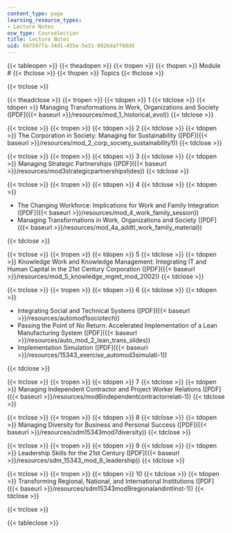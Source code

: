 ```yaml
---
content_type: page
learning_resource_types:
- Lecture Notes
ocw_type: CourseSection
title: Lecture Notes
uid: 807597fa-34d1-455e-5e51-0926da7f0ddd
---
```


{{< tableopen >}}
{{< theadopen >}}
{{< tropen >}}
{{< thopen >}}
Module #
{{< thclose >}}
{{< thopen >}}
Topics
{{< thclose >}}

{{< trclose >}}

{{< theadclose >}}
{{< tropen >}}
{{< tdopen >}}
1
{{< tdclose >}}
{{< tdopen >}}
Managing Transformations in Work, Organizations and Society ([PDF]({{< baseurl >}}/resources/mod_1_historical_evol))
{{< tdclose >}}

{{< trclose >}}
{{< tropen >}}
{{< tdopen >}}
2
{{< tdclose >}}
{{< tdopen >}}
The Corporation in Society: Managing for Sustainability ([PDF]({{< baseurl >}}/resources/mod_2_corp_society_sustainability1))
{{< tdclose >}}

{{< trclose >}}
{{< tropen >}}
{{< tdopen >}}
3
{{< tdclose >}}
{{< tdopen >}}
Managing Strategic Partnerships ([PDF]({{< baseurl >}}/resources/mod3strategicpartnershipslides))
{{< tdclose >}}

{{< trclose >}}
{{< tropen >}}
{{< tdopen >}}
4
{{< tdclose >}}
{{< tdopen >}}


*   The Changing Workforce: Implications for Work and Family Integration ([PDF]({{< baseurl >}}/resources/mod_4_work_family_session))
*   Managing Transformations in Work, Organizations and Society ([PDF]({{< baseurl >}}/resources/mod_4a_addtl_work_family_material))


{{< tdclose >}}

{{< trclose >}}
{{< tropen >}}
{{< tdopen >}}
5
{{< tdclose >}}
{{< tdopen >}}
Knowledge Work and Knowledge Management: Integrating IT and Human Capital in the 21st Century Corporation ([PDF]({{< baseurl >}}/resources/mod_5_knowledge_mgmt_mod_2002))
{{< tdclose >}}

{{< trclose >}}
{{< tropen >}}
{{< tdopen >}}
6
{{< tdclose >}}
{{< tdopen >}}


*   Integrating Social and Technical Systems ([PDF]({{< baseurl >}}/resources/automod1sociotech))
*   Passing the Point of No Return: Accelerated Implementation of a Lean Manufacturing System ([PDF]({{< baseurl >}}/resources/auto_mod_2_lean_trans_slides))
*   Implementation Simulation ([PDF]({{< baseurl >}}/resources/15343_exercise_automod3simulati-1))


{{< tdclose >}}

{{< trclose >}}
{{< tropen >}}
{{< tdopen >}}
7
{{< tdclose >}}
{{< tdopen >}}
Managing Independent Contractor and Project Worker Relations ([PDF]({{< baseurl >}}/resources/mod6independentcontractorrelati-1))
{{< tdclose >}}

{{< trclose >}}
{{< tropen >}}
{{< tdopen >}}
8
{{< tdclose >}}
{{< tdopen >}}
Managing Diversity for Business and Personal Success ([PDF]({{< baseurl >}}/resources/sdm15343mod7diversity))
{{< tdclose >}}

{{< trclose >}}
{{< tropen >}}
{{< tdopen >}}
9
{{< tdclose >}}
{{< tdopen >}}
Leadership Skills for the 21st Century ([PDF]({{< baseurl >}}/resources/sdm_15343_mod_8_leadership))
{{< tdclose >}}

{{< trclose >}}
{{< tropen >}}
{{< tdopen >}}
10
{{< tdclose >}}
{{< tdopen >}}
Transforming Regional, National, and International Institutions ([PDF]({{< baseurl >}}/resources/sdm15343mod9regionalandintlinst-1))
{{< tdclose >}}

{{< trclose >}}

{{< tableclose >}}